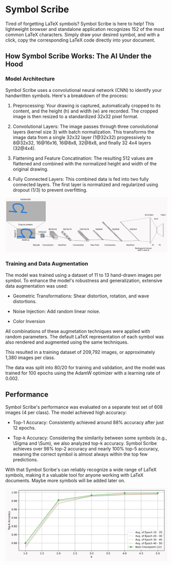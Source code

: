 # Symbol Scribe

Tired of forgetting LaTeX symbols? Symbol Scribe is here to help! This lightweight browser and standalone application recognizes 152 of the most common LaTeX characters. Simply draw your desired symbol, and with a click, copy the corresponding LaTeX code directly into your document.

## How Symbol Scribe Works: The AI Under the Hood
### Model Architecture
Symbol Scribe uses a convolutional neural network (CNN) to identify your handwritten symbols. Here's a breakdown of the process:

1. Preprocessing: Your drawing is captured, automatically cropped to its content, and the height (h) and width (w) are recorded. The cropped image is then resized to a standardized 32x32 pixel format.

2. Convolutional Layers: The image passes through three convolutional layers (kernel size 3) with batch normalization. This transforms the image data from a single 32x32 layer (1@32x32) progressively to 8@32x32, 16@16x16, 16@8x8, 32@8x8, and finally 32 4x4 layers (32@4x4).

3. Flattening and Feature Concatination: The resulting 512 values are flattened and combined with the normalized height and width of the original drawing.

4. Fully Connected Layers: This combined data is fed into two fully connected layers. The first layer is normalized and regularized using dropout (1/3) to prevent overfitting.

![architecture](symbolArch.svg)

### Training and Data Augmentation

The model was trained using a dataset of 11 to 13 hand-drawn images per symbol. To enhance the model's robustness and generalization, extensive data augmentation was used:

- Geometric Transformations: Shear distortion, rotation, and wave distortions.

- Noise Injection: Add random linear noise.

- Color Inversion

All combinations of these augmetation techniques were applied with random parameters. The default LaTeX representation of each symbol was also rendered and augmented using the same techniques.

This resulted in a training dataset of 209,792 images, or approximately 1,380 images per class.

The data was split into 80/20 for training and validation, and the model was trained for 100 epochs using the AdamW optimizer with a learning rate of 0.002.

## Performance
Symbol Scribe's performance was evaluated on a separate test set of 608 images (4 per class). The model achieved high accuracy:

- Top-1 Accuracy: Consistently achieved around 88% accuracy after just 12 epochs.

- Top-k Accuracy: Considering the similarity between some symbols (e.g., \Sigma and \Sum), we also analyzed top-k accuracy. Symbol Scribe achieves over 98% top-2 accuracy and nearly 100% top-5 accuracy, meaning the correct symbol is almost always within the top few predictions.

With that Symbol Scribe's can reliably recognize a wide range of LaTeX symbols, making it a valuable tool for anyone working with LaTeX documents. Maybe more symbols will be added later on.

![performance](symbolPerformance.svg)
